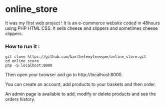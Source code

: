 # online_store

It was my first web project !
It is an e-commerce website coded in 48hours using PHP HTML CSS. It sells cheese and slippers and sometimes cheese slippers. 

### How to run it :

```
git clone https://github.com/barthelemyleveque/online_store.git 
cd online_store
php -S localhost:8000
```

Then open your browser and go to http://localhost:8000. 

You can create an account, add products to your baskets and then order.

An admin page is available to add, modify or delete products and see the orders history.
